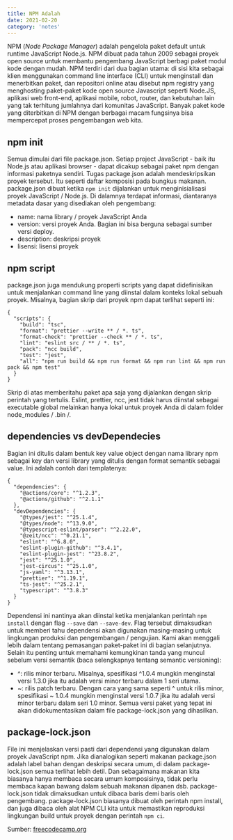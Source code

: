 ```yaml
---
title: NPM Adalah
date: 2021-02-20
category: 'notes'
---
```


NPM (_Node Package Manager_) adalah pengelola paket default untuk runtime JavaScript Node.js. NPM dibuat pada tahun 2009 sebagai proyek open source untuk membantu pengembang JavaScript berbagi paket modul kode dengan mudah. NPM terdiri dari dua bagian utama: di sisi kita sebagai klien menggunakan command line interface (CLI) untuk menginstall dan menerbitkan paket, dan repositori online atau disebut npm registry yang menghosting paket-paket kode open source Javascript seperti Node.JS, aplikasi web front-end, aplikasi mobile, robot, router, dan kebutuhan lain yang tak terhitung jumlahnya dari komunitas JavaScript. Banyak paket kode yang diterbitkan di NPM dengan berbagai macam fungsinya bisa mempercepat proses pengembangan web kita.

## npm init

Semua dimulai dari file package.json. Setiap project JavaScript - baik itu Node.js atau aplikasi browser - dapat dicakup sebagai paket npm dengan informasi paketnya sendiri. Tugas package.json adalah mendeskripsikan proyek tersebut. Itu seperti daftar komposisi pada bungkus makanan. package.json dibuat ketika `npm init` dijalankan untuk menginisialisasi proyek JavaScript / Node.js. Di dalamnya terdapat informasi, diantaranya metadata dasar yang disediakan oleh pengembang:

- name: nama library / proyek JavaScript Anda
- version: versi proyek Anda. Bagian ini bisa berguna sebagai sumber versi deploy.
- description: deskripsi proyek
- lisensi: lisensi proyek

## npm script

package.json juga mendukung properti scripts yang dapat didefinisikan untuk menjalankan command line yang diinstal dalam konteks lokal sebuah proyek. Misalnya, bagian skrip dari proyek npm dapat terlihat seperti ini:

```tsx
{
  "scripts": {
    "build": "tsc",
    "format": "prettier --write ** / *. ts",
    "format-check": "prettier --check ** / *. ts",
    "lint": "eslint src / ** / *. ts",
    "pack": "ncc build",
    "test": "jest",
    "all": "npm run build && npm run format && npm run lint && npm run pack && npm test"
  }
}
```

Skrip di atas memberitahu paket apa saja yang dijalankan dengan skrip perintah yang tertulis. Eslint, prettier, ncc, jest tidak harus diinstal sebagai executable global melainkan hanya lokal untuk proyek Anda di dalam folder node_modules / .bin /.

## dependencies vs devDependecies

Bagian ini ditulis dalam bentuk key value object dengan nama library npm sebagai key dan versi library yang ditulis dengan format semantik sebagai value. Ini adalah contoh dari templatenya:

```tsx
{
  "dependencies": {
    "@actions/core": "^1.2.3",
    "@actions/github": "^2.1.1"
  },
  "devDependencies": {
    "@types/jest": "^25.1.4",
    "@types/node": "^13.9.0",
    "@typescript-eslint/parser": "^2.22.0",
    "@zeit/ncc": "^0.21.1",
    "eslint": "^6.8.0",
    "eslint-plugin-github": "^3.4.1",
    "eslint-plugin-jest": "^23.8.2",
    "jest": "^25.1.0",
    "jest-circus": "^25.1.0",
    "js-yaml": "^3.13.1",
    "prettier": "^1.19.1",
    "ts-jest": "^25.2.1",
    "typescript": "^3.8.3"
  }
}
```

Dependensi ini nantinya akan diinstal ketika menjalankan perintah `npm install` dengan flag `--save` dan `--save-dev`. Flag tersebut dimaksudkan untuk memberi tahu dependensi akan digunakan masing-masing untuk lingkungan produksi dan pengembangan / pengujian. Kami akan menggali lebih dalam tentang pemasangan paket-paket ini di bagian selanjutnya. Selain itu penting untuk memahami kemungkinan tanda yang muncul sebelum versi semantik (baca selengkapnya tentang semantic versioning):

- ^: rilis minor terbaru. Misalnya, spesifikasi ^1.0.4 mungkin menginstal versi 1.3.0 jika itu adalah versi minor terbaru dalam 1 seri utama.
- ~: rilis patch terbaru. Dengan cara yang sama seperti ^ untuk rilis minor, spesifikasi ~ 1.0.4 mungkin menginstal versi 1.0.7 jika itu adalah versi minor terbaru dalam seri 1.0 minor.
  Semua versi paket yang tepat ini akan didokumentasikan dalam file package-lock.json yang dihasilkan.

## package-lock.json

File ini menjelaskan versi pasti dari dependensi yang digunakan dalam proyek JavaScript npm. Jika dianalogikan seperti makanan package.json adalah label bahan dengan deskripsi secara umum, di dalam package-lock.json semua terlihat lebih detil. Dan sebagaimana makanan kita biasanya hanya membaca secara umum komposisinya, tidak perlu membaca kapan bawang dalam sebuah makanan dipanen dsb. package-lock.json tidak dimaksudkan untuk dibaca baris demi baris oleh pengembang. package-lock.json biasanya dibuat oleh perintah npm install, dan juga dibaca oleh alat NPM CLI kita untuk memastikan reproduksi lingkungan build untuk proyek dengan perintah `npm ci`.

Sumber: [freecodecamp.org](https://www.freecodecamp.org/news/what-is-npm-a-node-package-manager-tutorial-for-beginners/)
